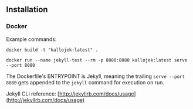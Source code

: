 
## Installation

### Docker

Example commands:

`docker build -t "kallojek:latest" .`

`docker run --name jekyll-test --rm -p 8080:8080 kallojek:latest serve --port 8080`

The Dockerfile's ENTRYPOINT is Jekyll, meaning the trailing `serve --port 8080` gets appended to the `jekyll` command for execution on run.

Jekyll CLI reference: [http://jekyllrb.com/docs/usage](http://jekyllrb.com/docs/usage)
